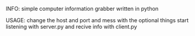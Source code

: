 INFO:
simple computer information grabber written in python


USAGE:
change the host and port and mess with the optional things
start listening with server.py and recive info with client.py

